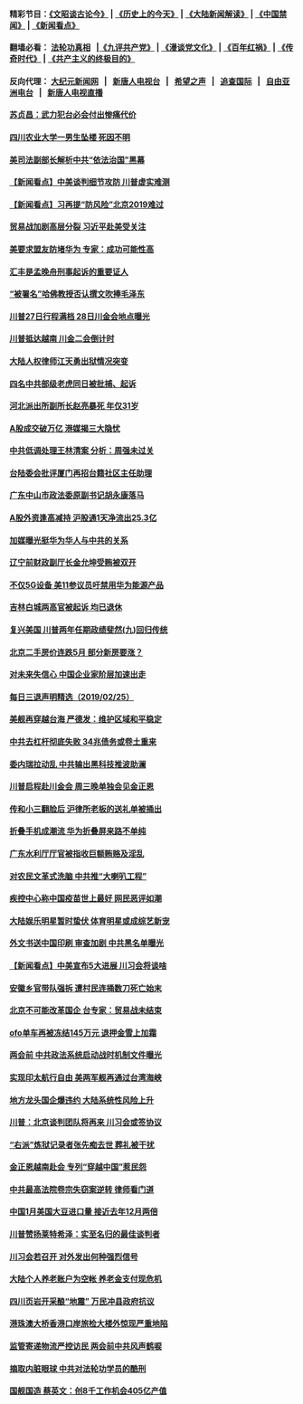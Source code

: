 #### 精彩节目：[《文昭谈古论今》](http://155.138.205.71/wenzhao) | [《历史上的今天》](http://155.138.205.71/today-in-history) | [《大陆新闻解读》](http://155.138.205.71/ntdtv-comedy) | [《中国禁闻》](http://155.138.205.71/ntdtv-news) | [《新闻看点》](http://155.138.205.71/news-insight) 

 #### 翻墙必看： [法轮功真相](http://155.138.205.71:10000/videos/truth.html) &nbsp;&nbsp;|[《九评共产党》](http://155.138.205.71:10000/videos/jiuping) | [《漫谈党文化》](http://155.138.205.71:10000/videos/mtdwh) | [《百年红祸》](http://155.138.205.71:10000/videos/bnhh) | [《传奇时代》](http://155.138.205.71:10000/videos/legend) | [《共产主义的终极目的》](http://155.138.205.71:10000/videos/res/zjmd) 

 #### 反向代理： [大纪元新闻网](http://155.138.205.71:10080/) &nbsp;&nbsp;|&nbsp;&nbsp; [新唐人电视台](http://155.138.205.71:8000/) &nbsp;&nbsp;|&nbsp;&nbsp; [希望之声](http://155.138.205.71:8200/) &nbsp;&nbsp;|&nbsp;&nbsp; [追查国际](http://155.138.205.71:10010/) &nbsp;&nbsp;|&nbsp;&nbsp; [自由亚洲电台](http://155.138.205.71:9800/) &nbsp;&nbsp;|&nbsp;&nbsp; [新唐人电视直播](http://155.138.205.71/) 

#### [苏贞昌：武力犯台必会付出惨痛代价](../pages/nsc413/n11072316.md?t=02262136) 

#### [四川农业大学一男生坠楼 死因不明](../pages/nsc413/n11073203.md?t=02262136) 

#### [美司法副部长解析中共“依法治国”黑幕](../pages/nsc413/n11073131.md?t=02262136) 

#### [【新闻看点】中美谈判细节攻防 川普虚实难测](../pages/nsc413/n11072797.md?t=02262136) 

#### [【新闻看点】习再提“防风险”北京2019难过](../pages/nsc413/n11073044.md?t=02262136) 

#### [贸易战加剧高层分裂 习近平赴美受关注](../pages/nsc413/n11072844.md?t=02262136) 

#### [美要求盟友防堵华为 专家：成功可能性高](../pages/nsc413/n11072584.md?t=02262136) 

#### [汇丰是孟晚舟刑事起诉的重要证人](../pages/nsc413/n11072839.md?t=02262136) 

#### [“被署名”哈佛教授否认撰文吹捧毛泽东](../pages/nsc413/n11072615.md?t=02262136) 

#### [川普27日行程满档 28日川金会地点曝光](../pages/nsc413/n11072807.md?t=02262136) 

#### [川普抵达越南 川金二会倒计时](../pages/nsc413/n11072671.md?t=02262136) 


#### [大陆人权律师江天勇出狱情况突变](../pages/nsc413/n11072180.md?t=02262136) 

#### [四名中共部级老虎同日被批捕、起诉](../pages/nsc413/n11071779.md?t=02262136) 

#### [河北派出所副所长赵亮暴死 年仅31岁](../pages/nsc413/n11070619.md?t=02262136) 

#### [A股成交破万亿 港媒揭三大隐忧](../pages/nsc413/n11071826.md?t=02262136) 

#### [中共低调处理王林清案 分析：周强未过关](../pages/nsc413/n11071459.md?t=02262136) 

#### [台陆委会批评厦门再招台籍社区主任助理](../pages/nsc413/n11071702.md?t=02262136) 

#### [广东中山市政法委原副书记胡永康落马](../pages/nsc413/n11071577.md?t=02262136) 

#### [A股外资逢高减持 沪股通1天净流出25.3亿](../pages/nsc413/n11071422.md?t=02262136) 

#### [加媒曝光挺华为华人与中共的关系](../pages/nsc413/n11070762.md?t=02262136) 

#### [辽宁前财政副厅长金允坤受贿被双开](../pages/nsc413/n11071640.md?t=02262136) 

#### [不仅5G设备 美11参议员吁禁用华为能源产品](../pages/nsc413/n11070954.md?t=02262136) 

#### [吉林白城两高官被起诉 均已退休](../pages/nsc413/n11071406.md?t=02262136) 

#### [复兴美国 川普两年任期政绩斐然(九)回归传统](../pages/nsc413/n11070436.md?t=02262136) 

#### [北京二手房价连跌5月 部分新房要涨？](../pages/nsc413/n11071059.md?t=02262136) 

#### [对未来失信心 中国企业家阶层加速出走](../pages/nsc413/n11071077.md?t=02262136) 

#### [每日三退声明精选（2019/02/25）](../pages/nsc413/n11071453.md?t=02262136) 

#### [美舰再穿越台海 严德发：维护区域和平稳定](../pages/nsc413/n11071260.md?t=02262136) 

#### [中共去杠杆彻底失败 34兆债务或卷土重来](../pages/nsc413/n11070994.md?t=02262136) 

#### [委内瑞拉动乱 中共输出黑科技推波助澜](../pages/nsc413/n11070450.md?t=02262136) 

#### [川普启程赴川金会 周三晚单独会见金正恩](../pages/nsc413/n11070998.md?t=02262136) 

#### [传和小三翻脸后 沪律所老板的送礼单被捅出](../pages/nsc413/n11070913.md?t=02262136) 

#### [折叠手机成潮流 华为折叠屏来路不单纯](../pages/nsc413/n11070793.md?t=02262136) 

#### [广东水利厅厅官被指收巨额贿赂及淫乱](../pages/nsc413/n11070761.md?t=02262136) 

#### [对农民文革式洗脑 中共推“大喇叭工程”](../pages/nsc413/n11070572.md?t=02262136) 

#### [疾控中心称中国疫苗世上最好 网民恶评如潮](../pages/nsc413/n11070743.md?t=02262136) 

#### [大陆娱乐明星暂时蛰伏 体育明星或成综艺新宠](../pages/nsc413/n11068313.md?t=02262136) 

#### [外文书送中国印刷 审查加剧 中共黑名单曝光](../pages/nsc413/n11070292.md?t=02262136) 

#### [【新闻看点】中美宣布5大进展 川习会将谈啥](../pages/nsc413/n11070211.md?t=02262136) 

#### [安徽乡官带队强拆 遭村民连捅数刀死亡始末](../pages/nsc413/n11070507.md?t=02262136) 

#### [北京不可能改革国企 台专家：贸易战未结束](../pages/nsc413/n11069169.md?t=02262136) 

#### [ofo单车再被冻结145万元 退押金雪上加霜](../pages/nsc413/n11070303.md?t=02262136) 

#### [两会前 中共政法系统启动战时机制文件曝光](../pages/nsc413/n11070506.md?t=02262136) 

#### [实现印太航行自由 美两军舰再通过台湾海峡](../pages/nsc413/n11070537.md?t=02262136) 

#### [地方龙头国企爆违约 大陆系统性风险上升](../pages/nsc413/n11069257.md?t=02262136) 

#### [川普：北京谈判团队将再来 川习会或签协议](../pages/nsc413/n11070466.md?t=02262136) 

#### [“右派”炼狱记录者张先痴去世 葬礼被干扰](../pages/nsc413/n11070269.md?t=02262136) 

#### [金正恩越南赴会 专列“穿越中国”惹民怨](../pages/nsc413/n11070258.md?t=02262136) 

#### [中共最高法院卷宗失窃案逆转 律师看门道](../pages/nsc413/n11070216.md?t=02262136) 

#### [中国1月美国大豆进口量 接近去年12月两倍](../pages/nsc413/n11070226.md?t=02262136) 

#### [川普赞扬莱特希泽：实至名归的最佳谈判者](../pages/nsc413/n11070224.md?t=02262136) 

#### [川习会若召开 对外发出何种强烈信号](../pages/nsc413/n11070028.md?t=02262136) 

#### [大陆个人养老账户为空帐 养老金支付现危机](../pages/nsc413/n11068522.md?t=02262136) 

#### [四川页岩开采酿“地震” 万民冲县政府抗议](../pages/nsc413/n11069596.md?t=02262136) 


#### [港珠澳大桥香港口岸旅检大楼外惊现严重地陷](../pages/nsc413/n11069931.md?t=02262136) 

#### [监管寄递物流严控访民 两会前中共风声鹤唳](../pages/nsc413/n11069639.md?t=02262136) 

#### [摘取内脏眼球 中共对法轮功学员的酷刑](../pages/nsc413/n11016167.md?t=02262136) 

#### [国舰国造 蔡英文：创8千工作机会405亿产值](../pages/nsc413/n11069716.md?t=02262136) 

